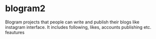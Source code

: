 # blogram2
Blogram projects that people can write and publish their blogs like instagram interface. 
It includes following, likes, accounts publishing etc. feautures
